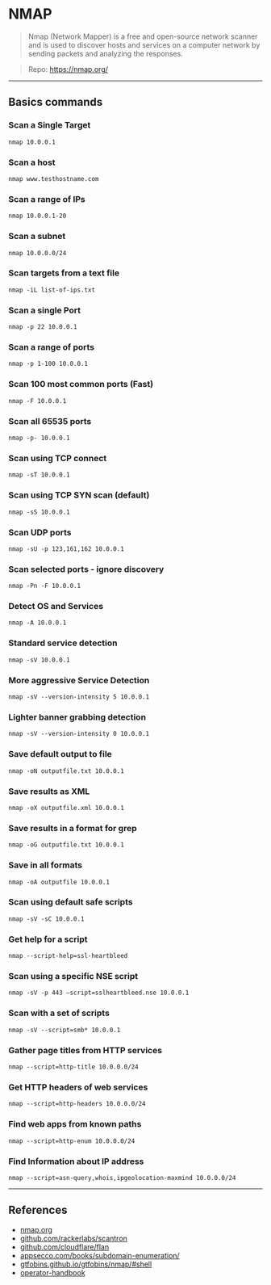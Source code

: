 # NMAP
> Nmap (Network Mapper) is a free and open-source network scanner and is used to discover hosts and services on a computer network by sending packets and analyzing the responses.

> Repo: https://nmap.org/

---

## Basics commands

### Scan a Single Target
```shell
nmap 10.0.0.1
```
### Scan a host
```shell
nmap www.testhostname.com
```
### Scan a range of IPs
```shell
nmap 10.0.0.1-20
```
### Scan a subnet
```shell
nmap 10.0.0.0/24
```
### Scan targets from a text file
```shell
nmap -iL list-of-ips.txt
```
### Scan a single Port
```shell
nmap -p 22 10.0.0.1
```
### Scan a range of ports
```shell
nmap -p 1-100 10.0.0.1
```
### Scan 100 most common ports (Fast)
```shell
nmap -F 10.0.0.1
```
### Scan all 65535 ports
```shell
nmap -p- 10.0.0.1
```
### Scan using TCP connect
```shell
nmap -sT 10.0.0.1
```
### Scan using TCP SYN scan (default)
```shell
nmap -sS 10.0.0.1
```
### Scan UDP ports
```shell
nmap -sU -p 123,161,162 10.0.0.1
```
### Scan selected ports - ignore discovery
```shell
nmap -Pn -F 10.0.0.1
```
### Detect OS and Services
```shell
nmap -A 10.0.0.1
```
### Standard service detection
```shell
nmap -sV 10.0.0.1
```
### More aggressive Service Detection
```shell
nmap -sV --version-intensity 5 10.0.0.1
```
### Lighter banner grabbing detection
```shell
nmap -sV --version-intensity 0 10.0.0.1
```
### Save default output to file
```shell
nmap -oN outputfile.txt 10.0.0.1
```
### Save results as XML
```shell
nmap -oX outputfile.xml 10.0.0.1 
```
### Save results in a format for grep
```shell
nmap -oG outputfile.txt 10.0.0.1
```
### Save in all formats
```shell
nmap -oA outputfile 10.0.0.1
```
### Scan using default safe scripts
```shell
nmap -sV -sC 10.0.0.1
```
### Get help for a script
```shell
nmap --script-help=ssl-heartbleed
```
### Scan using a specific NSE script
```shell
nmap -sV -p 443 –script=sslheartbleed.nse 10.0.0.1
```
### Scan with a set of scripts
```shell
nmap -sV --script=smb* 10.0.0.1
```
### Gather page titles from HTTP services
```shell
nmap --script=http-title 10.0.0.0/24
```
### Get HTTP headers of web services
```shell
nmap --script=http-headers 10.0.0.0/24
```
### Find web apps from known paths
```shell
nmap --script=http-enum 10.0.0.0/24
```
### Find Information about IP address
```shell
nmap --script=asn-query,whois,ipgeolocation-maxmind 10.0.0.0/24
```

---

## References
- [nmap.org](https://nmap.org/)
- [github.com/rackerlabs/scantron](https://github.com/rackerlabs/scantron)
- [github.com/cloudflare/flan](https://github.com/cloudflare/flan)
- [appsecco.com/books/subdomain-enumeration/](https://appsecco.com/books/subdomain-enumeration/)
- [gtfobins.github.io/gtfobins/nmap/#shell](https://gtfobins.github.io/gtfobins/nmap/#shell)
- [operator-handbook](https://www.netmux.com/blog/operator-handbook)
